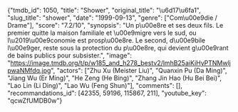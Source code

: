 {"tmdb_id": 1050, "title": "Shower", "original_title": "\u6d17\u6fa1", "slug_title": "shower", "date": "1999-09-13", "genre": ["Com\u00e9die / Drame"], "score": "7.2/10", "synopsis": "Un p\u00e8re et ses deux fils. Le premier quitte la maison familiale et \u00e9migre vers le sud, ou l\u2019\u00e9conomie est prosp\u00e8re. Le second, d\u00e9bile l\u00e9ger, reste sous la protection du p\u00e8re, qui devient g\u00e9rant de bains publics pour subsister.", "image": "https://image.tmdb.org/t/p/w185_and_h278_bestv2/lmhB25aiKiHyPTNMwljpwaNMfdq.jpg", "actors": ["Zhu Xu (Meister Liu)", "Quanxin Pu (Da Ming)", "Jiang Wu (Er Ming)", "He Zeng (He Bing)", "Zhang Jin Hao (Hu Bei Bei)", "Lao Lin (Li Ding)", "Lao Wu (Feng Shun)"], "comments": [], "recommandations_id": [42355, 59196, 115867, 211], "youtube_key": "qcwZfUMDB0w"}